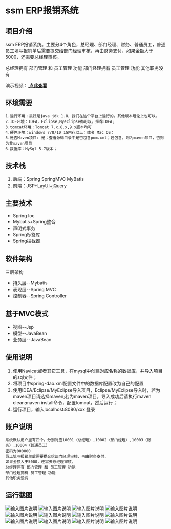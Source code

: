 # ssm ERP报销系统

## 项目介绍
ssm ERP报销系统。主要分4个角色，总经理、部门经理、财务、普通员工，普通员工填写报销单后需要提交给部门经理审核，再由财务支付，如果金额大于5000，还需要总经理审核。

总经理拥有 部门管理 和 员工管理 功能
部门经理拥有 员工管理 功能
其他职务没有

演示视频：[ **点此查看** ](https://www.bilibili.com/video/BV1Pb4y1D7WV/)

## 环境需要
````
1.运行环境：最好是java jdk 1.8，我们在这个平台上运行的。其他版本理论上也可以。
2.IDE环境：IDEA，Eclipse,Myeclipse都可以。推荐IDEA;
3.tomcat环境：Tomcat 7.x,8.x,9.x版本均可
4.硬件环境：windows 7/8/10 1G内存以上；或者 Mac OS；
5.是否Maven项目: 是；查看源码目录中是否包含pom.xml；若包含，则为maven项目，否则为非maven项目
6.数据库：MySql 5.7版本；
````

## 技术栈
1. 后端：Spring SpringMVC MyBatis
2. 前端：JSP+LayUI+jQuery

## 主要技术
- Spring Ioc
- Mybatis+Spring整合
- 声明式事务
- Spring标签库
- Spring拦截器

## 软件架构
三层架构
- 持久层--Mybatis
- 表现层--Spring MVC
- 控制器--Spring Controller

## 基于MVC模式
- 视图--Jsp
- 模型--JavaBean
- 业务层--JavaBean

## 使用说明
1. 使用Navicat或者其它工具，在mysql中创建对应名称的数据库，并导入项目的sql文件；
2. 将项目中spring-dao.xml配置文件中的数据库配置改为自己的配置
3. 使用IDEA/Eclipse/MyEclipse导入项目，Eclipse/MyEclipse导入时，若为maven项目请选择maven;若为maven项目，导入成功后请执行maven clean;maven install命令，配置tomcat，然后运行；
4. 运行项目，输入localhost:8080/xxx 登录

## 账户说明
````
系统默认用户里有四个，分别对应10001（总经理）,10002（部门经理）,10003（财务）,10004（普通员工）
密码为000000
员工填写报销单后需要提交给部门经理审核，再由财务支付，
如果金额大于5000，还需要总经理审核。
总经理拥有 部门管理 和 员工管理 功能
部门经理拥有 员工管理 功能
其他职务没有
````

## 运行截图
![输入图片说明](https://images.gitee.com/uploads/images/2021/0817/173525_618e5788_9599746.jpeg "报销单流程.jpeg")
![输入图片说明](https://images.gitee.com/uploads/images/2021/0817/173538_d0be150d_9599746.jpeg "数据库表ER图.jpeg")
![输入图片说明](https://images.gitee.com/uploads/images/2021/0817/173546_ecde0d42_9599746.jpeg "WechatIMG1743.jpeg")
![输入图片说明](https://images.gitee.com/uploads/images/2021/0817/173553_a343d782_9599746.jpeg "WechatIMG1744.jpeg")
![输入图片说明](https://images.gitee.com/uploads/images/2021/0817/173601_46b6d49e_9599746.jpeg "WechatIMG1745.jpeg")
![输入图片说明](https://images.gitee.com/uploads/images/2021/0817/173610_3cb87734_9599746.jpeg "WechatIMG1746.jpeg")
![输入图片说明](https://images.gitee.com/uploads/images/2021/0817/173617_4b28063f_9599746.jpeg "WechatIMG1747.jpeg")
![输入图片说明](https://images.gitee.com/uploads/images/2021/0817/173627_b9fb28df_9599746.jpeg "WechatIMG1748.jpeg")
![输入图片说明](https://images.gitee.com/uploads/images/2021/0817/173635_5757c12b_9599746.jpeg "WechatIMG1749.jpeg")
![输入图片说明](https://images.gitee.com/uploads/images/2021/0817/173644_399884cc_9599746.jpeg "WechatIMG1750.jpeg")
![输入图片说明](https://images.gitee.com/uploads/images/2021/0817/173652_4f78c2ad_9599746.jpeg "WechatIMG1751.jpeg")
![输入图片说明](https://images.gitee.com/uploads/images/2021/0817/173659_9192928f_9599746.jpeg "WX20210405-162019@2x.jpeg")







